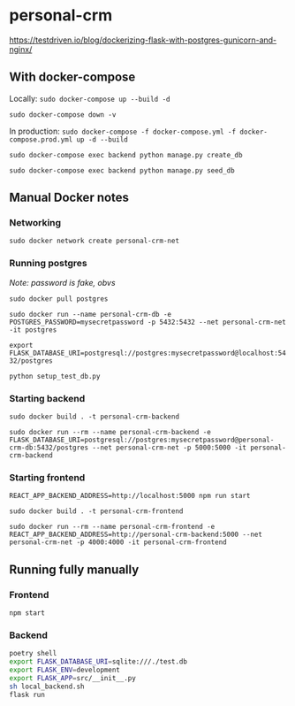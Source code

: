 # personal-crm

https://testdriven.io/blog/dockerizing-flask-with-postgres-gunicorn-and-nginx/

## With docker-compose

Locally: `sudo docker-compose up --build -d`

`sudo docker-compose down -v`

In production: `sudo docker-compose -f docker-compose.yml -f docker-compose.prod.yml up -d --build`

`sudo docker-compose exec backend python manage.py create_db`

`sudo docker-compose exec backend python manage.py seed_db`

## Manual Docker notes

### Networking

`sudo docker network create personal-crm-net`

### Running postgres

_Note: password is fake, obvs_

`sudo docker pull postgres`

`sudo docker run --name personal-crm-db -e POSTGRES_PASSWORD=mysecretpassword -p 5432:5432 --net personal-crm-net -it postgres`

`export FLASK_DATABASE_URI=postgresql://postgres:mysecretpassword@localhost:5432/postgres`

`python setup_test_db.py`

### Starting backend

`sudo docker build . -t personal-crm-backend`

`sudo docker run --rm --name personal-crm-backend -e FLASK_DATABASE_URI=postgresql://postgres:mysecretpassword@personal-crm-db:5432/postgres --net personal-crm-net -p 5000:5000 -it personal-crm-backend`

### Starting frontend

`REACT_APP_BACKEND_ADDRESS=http://localhost:5000 npm run start`

`sudo docker build . -t personal-crm-frontend`

`sudo docker run --rm --name personal-crm-frontend -e REACT_APP_BACKEND_ADDRESS=http://personal-crm-backend:5000 --net personal-crm-net -p 4000:4000 -it personal-crm-frontend`

## Running fully manually

### Frontend

`npm start`

### Backend

```bash
poetry shell
export FLASK_DATABASE_URI=sqlite:///./test.db
export FLASK_ENV=development
export FLASK_APP=src/__init__.py
sh local_backend.sh
flask run
```
